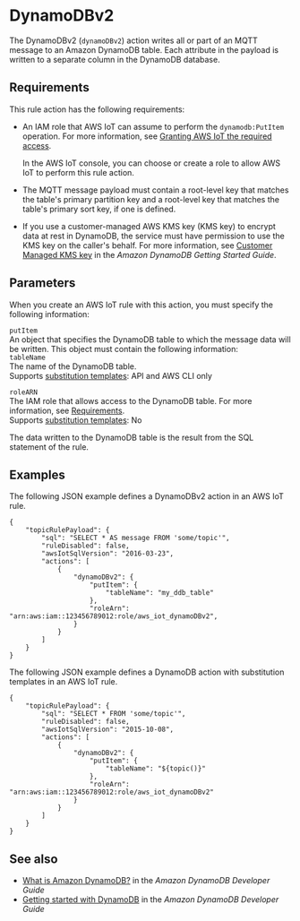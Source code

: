 # DynamoDBv2<a name="dynamodb-v2-rule-action"></a>

The DynamoDBv2 \(`dynamoDBv2`\) action writes all or part of an MQTT message to an Amazon DynamoDB table\. Each attribute in the payload is written to a separate column in the DynamoDB database\.

## Requirements<a name="dynamodb-v2-rule-action-requirements"></a>

This rule action has the following requirements:
+ An IAM role that AWS IoT can assume to perform the `dynamodb:PutItem` operation\. For more information, see [Granting AWS IoT the required access](iot-create-role.md)\.

  In the AWS IoT console, you can choose or create a role to allow AWS IoT to perform this rule action\.
+ The MQTT message payload must contain a root\-level key that matches the table's primary partition key and a root\-level key that matches the table's primary sort key, if one is defined\.
+ If you use a customer\-managed AWS KMS key \(KMS key\) to encrypt data at rest in DynamoDB, the service must have permission to use the KMS key on the caller's behalf\. For more information, see [Customer Managed KMS key](https://docs.aws.amazon.com/amazondynamodb/latest/developerguide/encryption.howitworks.html#managed-cmk-customer-managed) in the *Amazon DynamoDB Getting Started Guide*\.

## Parameters<a name="dynamodb-v2-rule-action-parameters"></a>

When you create an AWS IoT rule with this action, you must specify the following information:

`putItem`  
An object that specifies the DynamoDB table to which the message data will be written\. This object must contain the following information:    
`tableName`  
The name of the DynamoDB table\.  
Supports [substitution templates](iot-substitution-templates.md): API and AWS CLI only

`roleARN`  
The IAM role that allows access to the DynamoDB table\. For more information, see [Requirements](#dynamodb-v2-rule-action-requirements)\.  
Supports [substitution templates](iot-substitution-templates.md): No

The data written to the DynamoDB table is the result from the SQL statement of the rule\.

## Examples<a name="dynamodb-v2-rule-action-examples"></a>

The following JSON example defines a DynamoDBv2 action in an AWS IoT rule\.

```
{
    "topicRulePayload": {
        "sql": "SELECT * AS message FROM 'some/topic'", 
        "ruleDisabled": false,
        "awsIotSqlVersion": "2016-03-23",
        "actions": [
            {
                "dynamoDBv2": {
                    "putItem": {
                        "tableName": "my_ddb_table"
                    },
                    "roleArn": "arn:aws:iam::123456789012:role/aws_iot_dynamoDBv2", 
                }
            }
        ]
    }
}
```

The following JSON example defines a DynamoDB action with substitution templates in an AWS IoT rule\.

```
{
    "topicRulePayload": {
        "sql": "SELECT * FROM 'some/topic'",
        "ruleDisabled": false,
        "awsIotSqlVersion": "2015-10-08",
        "actions": [
            {
                "dynamoDBv2": {
                    "putItem": {
                        "tableName": "${topic()}"
                    },
                    "roleArn": "arn:aws:iam::123456789012:role/aws_iot_dynamoDBv2"
                }
            }
        ]
    }
}
```

## See also<a name="dynamodb-v2-rule-action-see-also"></a>
+ [What is Amazon DynamoDB?](https://docs.aws.amazon.com/amazondynamodb/latest/developerguide/) in the *Amazon DynamoDB Developer Guide*
+ [Getting started with DynamoDB](https://docs.aws.amazon.com/amazondynamodb/latest/developerguide/GettingStartedDynamoDB.html) in the *Amazon DynamoDB Developer Guide*
